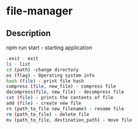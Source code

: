 # file-manager

## Description
npm run start - starting application

```bash
.exit - exit
ls - list
cd (path) -change directory 
os (flag) - Operating system info
hash (file) - print file hash
compress (file, new_file) - compress file
decompress(file, new_file) - decompress file
cat (file) - prints the contents of file
add (file) - create new file
rn (path_to_file new_filename) - rename file
rm (path_to_file) - delete file
mv (path_to_file, destination_path) - move file
```
